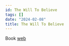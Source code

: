 ```yaml
---
id: The Will To Believe
tags: []
date: "2024-02-08"
title: The Will To Believe
---
```


Book [web](https://www.gutenberg.org/files/26659/26659-h/26659-h.htm)
